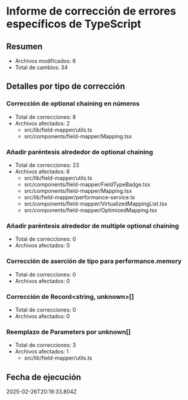 # Informe de corrección de errores específicos de TypeScript

## Resumen
- Archivos modificados: 6
- Total de cambios: 34

## Detalles por tipo de corrección

### Corrección de optional chaining en números
- Total de correcciones: 8
- Archivos afectados: 2
  - src/lib/field-mapper/utils.ts
  - src/components/field-mapper/Mapping.tsx


### Añadir paréntesis alrededor de optional chaining
- Total de correcciones: 23
- Archivos afectados: 6
  - src/lib/field-mapper/utils.ts
  - src/components/field-mapper/FieldTypeBadge.tsx
  - src/components/field-mapper/Mapping.tsx
  - src/lib/field-mapper/performance-service.ts
  - src/components/field-mapper/VirtualizedMappingList.tsx
  - src/components/field-mapper/OptimizedMapping.tsx


### Añadir paréntesis alrededor de multiple optional chaining
- Total de correcciones: 0
- Archivos afectados: 0



### Corrección de aserción de tipo para performance.memory
- Total de correcciones: 0
- Archivos afectados: 0



### Corrección de Record<string, unknown>[]
- Total de correcciones: 0
- Archivos afectados: 0



### Reemplazo de Parameters<T> por unknown[]
- Total de correcciones: 3
- Archivos afectados: 1
  - src/lib/field-mapper/utils.ts


## Fecha de ejecución
2025-02-26T20:19:33.804Z
